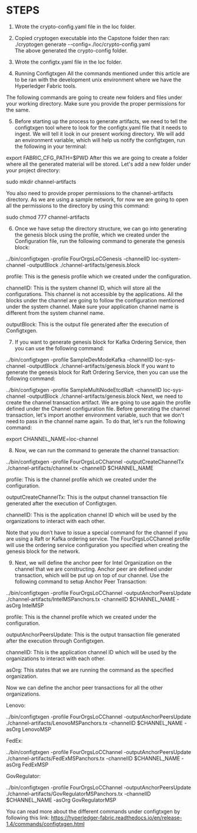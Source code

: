 # STEPS 

 1. Wrote the crypto-config.yaml file in the loc folder. 

 2. Copied cryptogen executable into the Capstone folder then ran: 
  ./cryptogen generate --config=./loc/crypto-config.yaml    
  The above generated the crypto-config folder. 

 3. Wrote the configtx.yaml file in the loc folder.

 4.  Running Configtxgen
  All the commands mentioned under this article are to be ran with the development unix environment where we have the Hyperledger Fabric tools.

  The following commands are going to create new folders and files under your working directory. Make sure you provide the proper permissions for the same.

 5. Before starting up the process to generate artifacts, we need to tell the configtxgen tool where to look for the configtx.yaml file that it needs to ingest. We will tell it look in our present working directory. We will add an environment variable, which will help us notify the configtxgen, run the following in your terminal:

export FABRIC_CFG_PATH=$PWD
After this we are going to create a folder where all the generated material will be stored. Let's add a new folder under your project directory:

sudo mkdir channel-artifacts

You also need to provide proper permissions to the channel-artifacts directory. As we are using a sample network, for now we are going to open all the permissions to the directory by using this command:

sudo chmod 777 channel-artifacts

6. Once we have setup the directory structure, we can go into generating the genesis block using the profile, which we created under the Configuration file, run the following command to generate the genesis block:

../bin/configtxgen -profile FourOrgsLoCGenesis -channelID loc-system-channel -outputBlock ./channel-artifacts/genesis.block

profile: This is the genesis profile which we created under the configuration.

channelID: This is the system channel ID, which will store all the configurations. This channel is not accessible by the applications. All the blocks under the channel are going to follow the configuration mentioned under the system channel. Make sure your application channel name is different from the system channel name.

outputBlock: This is the output file generated after the execution of Configtxgen.

7. If you want to generate genesis block for Kafka Ordering Service, then you can use the following command:

../bin/configtxgen -profile SampleDevModeKafka -channelID loc-sys-channel -outputBlock ./channel-artifacts/genesis.block
If you want to generate the genesis block for Raft Ordering Service, then you can use the following command:

../bin/configtxgen -profile SampleMultiNodeEtcdRaft -channelID loc-sys-channel -outputBlock ./channel-artifacts/genesis.block
Next, we need to create the channel transaction artifact. We are going to use again the profile defined under the Channel configuration file. Before generating the channel transaction, let's import another environment variable, such that we don't need to pass in the channel name again. To do that, let's run the following command:

export CHANNEL_NAME=loc-channel

8. Now, we can run the command to generate the channel transaction:

../bin/configtxgen -profile FourOrgsLoCChannel -outputCreateChannelTx ./channel-artifacts/channel.tx -channelID $CHANNEL_NAME

profile: This is the channel profile which we created under the configuration.

outputCreateChannelTx: This is the output channel transaction file generated after the execution of Configtxgen.

channelID: This is the application channel ID which will be used by the organizations to interact with each other.

Note that you don’t have to issue a special command for the channel if you are using a Raft or Kafka ordering service. The FourOrgsLoCChannel profile will use the ordering service configuration you specified when creating the genesis block for the network.

9. Next, we will define the anchor peer for Intel Organization on the channel that we are constructing. Anchor peer are defined under transaction, which will be put up on top of our channel.  Use the following command to setup Anchor Peer Transaction:

../bin/configtxgen -profile FourOrgsLoCChannel -outputAnchorPeersUpdate ./channel-artifacts/IntelMSPanchors.tx -channelID $CHANNEL_NAME -asOrg IntelMSP

profile: This is the channel profile which we created under the configuration.

outputAnchorPeersUpdate: This is the output transaction file generated after the execution through Configtxgen.

channelID: This is the application channel ID which will be used by the organizations to interact with each other.

asOrg: This states that we are running the command as the specified organization.

Now we can define the anchor peer transactions for all the other organizations.

Lenovo:

../bin/configtxgen -profile FourOrgsLoCChannel -outputAnchorPeersUpdate ./channel-artifacts/LenovoMSPanchors.tx -channelID $CHANNEL_NAME -asOrg LenovoMSP

FedEx:

../bin/configtxgen -profile FourOrgsLoCChannel -outputAnchorPeersUpdate ./channel-artifacts/FedExMSPanchors.tx -channelID $CHANNEL_NAME -asOrg FedExMSP

GovRegulator:

../bin/configtxgen -profile FourOrgsLoCChannel -outputAnchorPeersUpdate ./channel-artifacts/GovRegulatorMSPanchors.tx -channelID $CHANNEL_NAME -asOrg GovRegulatorMSP

You can read more about the different commands under configtxgen by following this link: https://hyperledger-fabric.readthedocs.io/en/release-1.4/commands/configtxgen.html